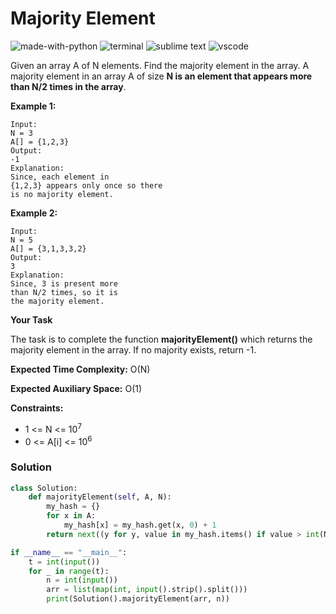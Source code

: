 # Majority Element
![made-with-python](https://img.shields.io/badge/Made%20with-Python-007396.svg)
![terminal](https://img.shields.io/badge/Windows%20Terminal-4D4D4D?logo=windows%20terminal&logoColor=white)
![sublime text](https://img.shields.io/badge/sublime_text-%23575757.svg?logo=sublime-text&logoColor=important)
![vscode](https://img.shields.io/badge/Visual_Studio_Code-0078D4?logo=visual%20studio%20code&logoColor=white)

Given an array A of N elements. Find the majority element in the array. A majority element in an array A of size **N is an element that appears more than N/2 times in the array**.

__Example 1:__
```
Input:
N = 3
A[] = {1,2,3}
Output:
-1
Explanation:
Since, each element in
{1,2,3} appears only once so there
is no majority element.
```
__Example 2:__
```
Input:
N = 5
A[] = {3,1,3,3,2}
Output:
3
Explanation:
Since, 3 is present more
than N/2 times, so it is
the majority element.
```
__Your Task__

The task is to complete the function **majorityElement()** which returns the majority element in the array. If no majority exists, return -1.

__Expected Time Complexity:__ O(N)

__Expected Auxiliary Space:__ O(1)

__Constraints:__
- 1 <= N <= 10<sup>7</sup>
- 0 <= A[i] <= 10<sup>6</sup>

### Solution
```py
class Solution:
    def majorityElement(self, A, N):
        my_hash = {}
        for x in A:
            my_hash[x] = my_hash.get(x, 0) + 1
        return next((y for y, value in my_hash.items() if value > int(N / 2)), -1)

if __name__ == "__main__":
    t = int(input())
    for _ in range(t):
        n = int(input())
        arr = list(map(int, input().strip().split()))
        print(Solution().majorityElement(arr, n))
```
